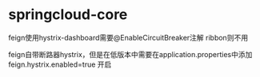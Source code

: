 # springcloud-core
feign使用hystrix-dashboard需要@EnableCircuitBreaker注解
ribbon则不用

feign自带断路器hystrix，但是在低版本中需要在application.properties中添加feign.hystrix.enabled=true
开启


